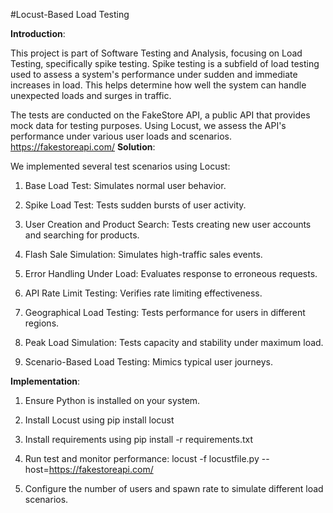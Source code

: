 #Locust-Based Load Testing

**Introduction**:

This project is part of Software Testing and Analysis, focusing on Load Testing, specifically spike testing. Spike testing is a subfield of load testing used to assess a system's performance under sudden and immediate increases in load. This helps determine how well the system can handle unexpected loads and surges in traffic.

The tests are conducted on the FakeStore API, a public API that provides mock data for testing purposes. Using Locust, we assess the API's performance under various user loads and scenarios.
https://fakestoreapi.com/
**Solution**:

We implemented several test scenarios using Locust:

1. Base Load Test: Simulates normal user behavior.

2. Spike Load Test: Tests sudden bursts of user activity.

3. User Creation and Product Search: Tests creating new user accounts and searching for products.

4. Flash Sale Simulation: Simulates high-traffic sales events.

5. Error Handling Under Load: Evaluates response to erroneous requests.

6. API Rate Limit Testing: Verifies rate limiting effectiveness.

7. Geographical Load Testing: Tests performance for users in different regions.

8. Peak Load Simulation: Tests capacity and stability under maximum load.

9. Scenario-Based Load Testing: Mimics typical user journeys.

**Implementation**:
 
1. Ensure Python is installed on your system.
   
2. Install Locust using pip install locust 

3. Install requirements using pip install -r requirements.txt

4. Run test and monitor performance: locust -f locustfile.py --host=https://fakestoreapi.com/

5. Configure the number of users and spawn rate to simulate different load scenarios.


